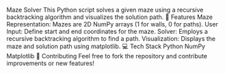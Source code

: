Maze Solver
This Python script solves a given maze using a recursive backtracking algorithm and visualizes the solution path.
🚀 Features
Maze Representation: Mazes are 2D NumPy arrays (1 for walls, 0 for paths).
User Input: Define start and end coordinates for the maze.
Solver: Employs a recursive backtracking algorithm to find a path.
Visualization: Displays the maze and solution path using matplotlib.
💻 Tech Stack
Python
NumPy
Matplotlib
🤝 Contributing
Feel free to fork the repository and contribute improvements or new features!
